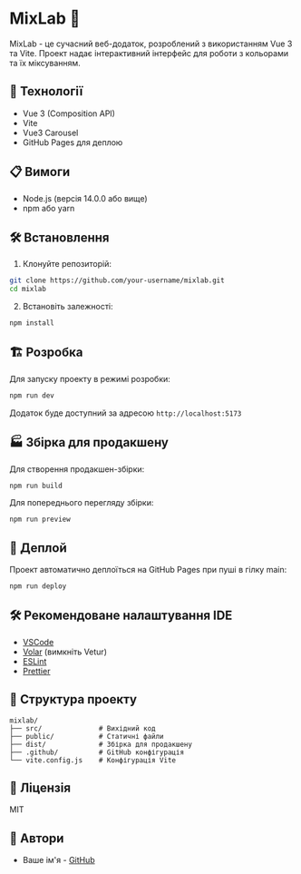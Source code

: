 # MixLab 🎨

MixLab - це сучасний веб-додаток, розроблений з використанням Vue 3 та Vite. Проект надає інтерактивний інтерфейс для роботи з кольорами та їх міксуванням.

## 🚀 Технології

- Vue 3 (Composition API)
- Vite
- Vue3 Carousel
- GitHub Pages для деплою

## 📋 Вимоги

- Node.js (версія 14.0.0 або вище)
- npm або yarn

## 🛠️ Встановлення

1. Клонуйте репозиторій:
```bash
git clone https://github.com/your-username/mixlab.git
cd mixlab
```

2. Встановіть залежності:
```bash
npm install
```

## 🏗️ Розробка

Для запуску проекту в режимі розробки:

```bash
npm run dev
```

Додаток буде доступний за адресою `http://localhost:5173`

## 🏭 Збірка для продакшену

Для створення продакшен-збірки:

```bash
npm run build
```

Для попереднього перегляду збірки:

```bash
npm run preview
```

## 🚀 Деплой

Проект автоматично деплоїться на GitHub Pages при пуші в гілку main:

```bash
npm run deploy
```

## 🛠️ Рекомендоване налаштування IDE

- [VSCode](https://code.visualstudio.com/)
- [Volar](https://marketplace.visualstudio.com/items?itemName=Vue.volar) (вимкніть Vetur)
- [ESLint](https://marketplace.visualstudio.com/items?itemName=dbaeumer.vscode-eslint)
- [Prettier](https://marketplace.visualstudio.com/items?itemName=esbenp.prettier-vscode)

## 📁 Структура проекту

```
mixlab/
├── src/              # Вихідний код
├── public/           # Статичні файли
├── dist/             # Збірка для продакшену
├── .github/          # GitHub конфігурація
└── vite.config.js    # Конфігурація Vite
```

## 📝 Ліцензія

MIT

## 👥 Автори

- Ваше ім'я - [GitHub](https://github.com/GukMaksim)
